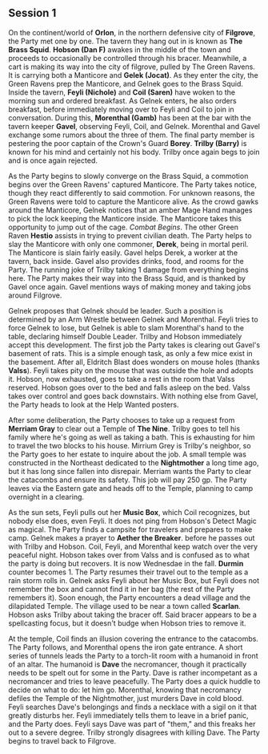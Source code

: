 ## Session 1

On the continent/world of **Orlon**, in the northern defensive city of **Filgrove**, the Party met one by one. The tavern they hang out in is known as **The Brass Squid**. **Hobson (Dan F)** awakes in the middle of the town and proceeds to occasionally be controlled through his bracer. Meanwhile, a cart is making its way into the city of filgrove, pulled by The Green Ravens. It is carrying both a Manticore and **Gelek (Jocat)**. As they enter the city, the Green Ravens prep the Manticore, and Gelnek goes to the Brass Squid. Inside the tavern, **Feyli (Nichole)** and **Coil (Saren)** have woken to the morning sun and ordered breakfast. As Gelnek enters, he also orders breakfast, before immediately moving over to Feyli and Coil to join in conversation. During this, **Morenthal (Gamb)** has been at the bar with the tavern keeper **Gavel**, observing Feyli, Coil, and Gelnek. Morenthal and Gavel exchange some rumors about the three of them. The final party member is pestering the poor captain of the Crown's Guard **Borey**. **Trilby (Barry)** is known for his mind and certainly not his body. Trilby once again begs to join and is once again rejected.

As the Party begins to slowly converge on the Brass Squid, a commotion begins over the Green Ravens' captured Manticore. The Party takes notice, though they react differently to said commotion. For unknown reasons, the Green Ravens were told to capture the Manticore alive. As the crowd gawks around the Manticore, Gelnek notices that an amber Mage Hand manages to pick the lock keeping the Manticore inside. The Manticore takes this opportunity to jump out of the cage. *Combat Begins*. The other Green Raven **Hestio** assists in trying to prevent civilian death. The Party helps to slay the Manticore with only one commoner, **Derek**, being in mortal peril. The Manticore is slain fairly easily. Gavel helps Derek, a worker at the tavern, back inside. Gavel also provides drinks, food, and rooms for the Party. The running joke of Trilby taking 1 damage from everything begins here. The Party makes their way into the Brass Squid, and is thanked by Gavel once again. Gavel mentions ways of making money and taking jobs around Filgrove.

Gelnek proposes that Gelnek should be leader. Such a position is determined by an Arm Wrestle between Gelnek and Morenthal. Feyli tries to force Gelnek to lose, but Gelnek is able to slam Morenthal's hand to the table, declaring himself Double Leader. Trilby and Hobson immediately accept this development. The first job the Party takes is clearing out Gavel's basement of rats. This is a simple enough task, as only a few mice exist in the basement. After all, Eldritch Blast does wonders on mouse holes (thanks **Valss**). Feyli takes pity on the mouse that was outside the hole and adopts it. Hobson, now exhausted, goes to take a rest in the room that Valss reserved. Hobson goes over to the bed and falls asleep on the bed. Valss takes over control and goes back downstairs. With nothing else from Gavel, the Party heads to look at the Help Wanted posters.

After some deliberation, the Party chooses to take up a request from **Merriam Gray** to clear out a Temple of **The Nine**. Trilby goes to tell his family where he's going as well as taking a bath. This is exhausting for him to travel the two blocks to his house. Mirrium Grey is Trilby's neighbor, so the Party goes to her estate to inquire about the job. A small temple was constructed in the Northeast dedicated to the **Nightmother** a long time ago, but it has long since fallen into disrepair. Merriam wants the Party to clear the catacombs and ensure its safety. This job will pay 250 gp. The Party leaves via the Eastern gate and heads off to the Temple, planning to camp overnight in a clearing.

As the sun sets, Feyli pulls out her **Music Box**, which Coil recognizes, but nobody else does, even Feyli. It does not ping from Hobson's Detect Magic as magical. The Party finds a campsite for travelers and prepares to make camp. Gelnek makes a prayer to **Aether the Breaker**. before he passes out with Trilby and Hobson. Coil, Feyli, and Morenthal keep watch over the very peaceful night. Hobson takes over from Valss and is confused as to what the party is doing but recovers. It is now Wednesdae in the fall. **Durmin** counter becomes 1. The Party resumes their travel out to the temple as a rain storm rolls in. Gelnek asks Feyli about her Music Box, but Feyli does not remember the box and cannot find it in her bag (the rest of the Party remembers it). Soon enough, the Party encounters a dead village and the dilapidated Temple. The village used to be near a town called **Scarlan**. Hobson asks Trilby about taking the bracer off. Said bracer appears to be a spellcasting focus, but it doesn't budge when Hobson tries to remove it.

At the temple, Coil finds an illusion covering the entrance to the catacombs. The Party follows, and Morenthal opens the iron gate entrance. A short series of tunnels leads the Party to a torch-lit room with a humanoid in front of an altar. The humanoid is **Dave** the necromancer, though it practically needs to be spelt out for some in the Party. Dave is rather incompetant as a necromancer and tries to leave peacefully. The Party does a quick huddle to decide on what to do: let him go. Morenthal, knowing that necromancy defiles the Temple of the Nightmother, just murders Dave in cold blood. Feyli searches Dave's belongings and finds a necklace with a sigil on it that greatly disturbs her. Feyli immediately tells them to leave in a brief panic, and the Party does. Feyli says Dave was part of "them," and this freaks her out to a severe degree. Trilby strongly disagrees with killing Dave. The Party begins to travel back to Filgrove.